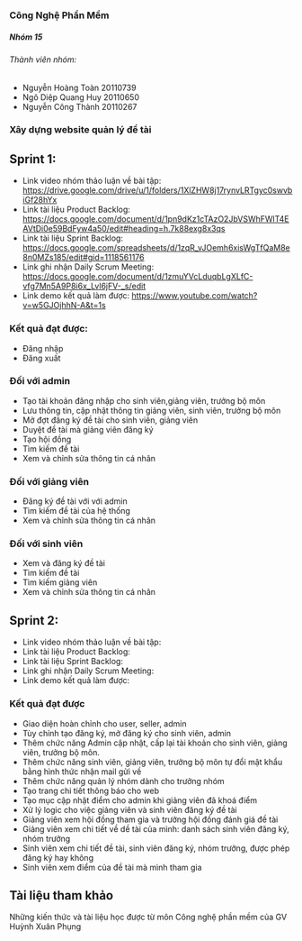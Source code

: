 ### Công Nghệ Phần Mềm

 ##### Nhóm 15

 ###### Thành viên nhóm:
* Nguyễn Hoàng Toàn 20110739
* Ngô Diệp Quang Huy 20110650
* Nguyễn Công Thành 20110267

### Xây dựng website quản lý đề tài

 ##  Sprint 1:
* Link video nhóm thảo luận về bài tập: https://drive.google.com/drive/u/1/folders/1XlZHW8j17rynvLRTgyc0swvbiGf28hYx
* Link tài liệu Product Backlog: https://docs.google.com/document/d/1pn9dKz1cTAzO2JbVSWhFWlT4EAVtDi0e59BdFyw4a50/edit#heading=h.7k88exg8x3qs
* Link tài liệu Sprint Backlog: https://docs.google.com/spreadsheets/d/1zqR_vJOemh6xisWgTfQaM8e8n0MZs185/edit#gid=1118561176
* Link ghi nhận Daily Scrum Meeting: https://docs.google.com/document/d/1zmuYVcLduqbLgXLfC-vfg7Mn5A9P8i6x_Lvl6jFV-_s/edit
* Link demo kết quả làm được: https://www.youtube.com/watch?v=w5GJOjhhN-A&t=1s
### Kết quả đạt được:
* Đăng nhập
* Đăng xuất
### Đối với admin
* Tạo tài khoản đăng nhập cho sinh viên,giảng viên, trưởng bộ môn
* Lưu thông tin, cập nhật thông tin giảng viên, sinh viên, trưởng bộ môn
* Mở đợt đăng ký đề tài cho sinh viên, giảng viên
* Duyệt đề tài mà giảng viên đăng ký
* Tạo hội đồng
* Tìm kiếm đề tài
* Xem và chỉnh sửa thông tin cá nhân
### Đối với giảng viên
* Đăng ký đề tài với với admin
* Tìm kiếm đề tài của hệ thống
* Xem và chỉnh sửa thông tin cá nhân
### Đối với sinh viên
* Xem và đăng ký đề tài
* Tìm kiếm đề tài
* Tìm kiếm giảng viên
* Xem và chỉnh sửa thông tin cá nhân
## Sprint 2:
* Link video nhóm thảo luận về bài tập:
* Link tài liệu Product Backlog:
* Link tài liệu Sprint Backlog:
* Link ghi nhận Daily Scrum Meeting:
* Link demo kết quả làm được:
### Kết quả đạt được
* Giao diện hoàn chỉnh cho user, seller, admin
* Tùy chỉnh tạo đăng ký, mở đăng ký cho sinh viên, admin
* Thêm chức năng Admin cập nhật, cấp lại tài khoản cho sinh viên, giảng viên, trưởng bộ môn.
* Thêm chức năng sinh viên, giảng viên, trưởng bộ môn tự đổi mật khẩu bằng hình thức nhận mail gửi về 
* Thêm chức năng quản lý nhóm dành cho trưởng nhóm
* Tạo trang chi tiết thông báo cho web
* Tạo mục cập nhật điểm cho admin khi giảng viên đã khoá điểm
* Xử lý logic cho việc giảng viên và sinh viên đăng ký đề tài
* Giảng viên xem hội đồng tham gia và trưởng hội đồng đánh giá đề tài
* Giảng viên xem chi tiết về dề tài của mình: danh sách sinh viên đăng ký, nhóm trưởng
* Sinh viên xem chi tiết đề tài, sinh viên đăng ký, nhóm trưởng, được phép đăng ký hay không
* Sinh viên xem điểm của đề tài mà mình tham gia
## Tài liệu tham khảo
Những kiến thức và tài liệu học được từ môn Công nghệ phần mềm của GV Huỳnh Xuân Phụng
